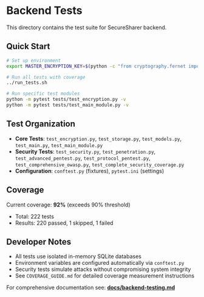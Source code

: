 # Backend Tests

This directory contains the test suite for SecureSharer backend. 

## Quick Start

```bash
# Set up environment
export MASTER_ENCRYPTION_KEY=$(python -c "from cryptography.fernet import Fernet; print(Fernet.generate_key().decode())")

# Run all tests with coverage
../run_tests.sh

# Run specific test modules
python -m pytest tests/test_encryption.py -v
python -m pytest tests/test_main_module.py -v
```

## Test Organization

- **Core Tests**: `test_encryption.py`, `test_storage.py`, `test_models.py`, `test_main.py`, `test_main_module.py`
- **Security Tests**: `test_security.py`, `test_penetration.py`, `test_advanced_pentest.py`, `test_protocol_pentest.py`, `test_comprehensive_owasp.py`, `test_complete_security_coverage.py`
- **Configuration**: `conftest.py` (fixtures), `pytest.ini` (settings)

## Coverage

Current coverage: **92%** (exceeds 90% threshold)
- Total: 222 tests 
- Results: 220 passed, 1 skipped, 1 failed

## Developer Notes

- All tests use isolated in-memory SQLite databases
- Environment variables are configured automatically via `conftest.py`
- Security tests simulate attacks without compromising system integrity
- See `COVERAGE_GUIDE.md` for detailed coverage measurement instructions

For comprehensive documentation see: **[docs/backend-testing.md](../../docs/backend-testing.md)**